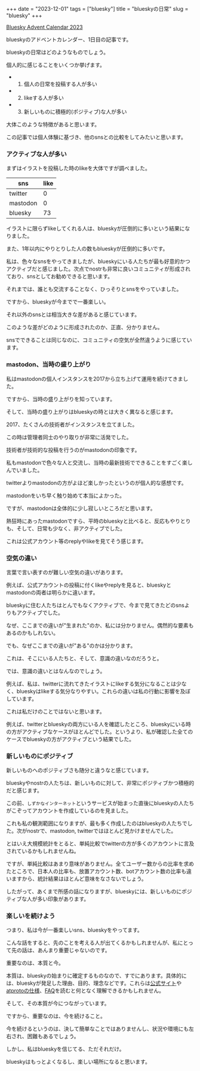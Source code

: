 +++
date = "2023-12-01"
tags = ["bluesky"]
title = "blueskyの日常"
slug = "bluesky"
+++

[Bluesky Advent Calendar 2023](https://adventar.org/calendars/9443)

blueskyのアドベントカレンダー、1日目の記事です。

blueskyの日常はどのようなものでしょう。

個人的に感じることをいくつか挙げます。

- 1. 個人の日常を投稿する人が多い

- 2. likeする人が多い

- 3. 新しいものに積極的(ポジティブ)な人が多い

大体このような特徴があると思います。

この記事では個人体験に基づき、他のsnsとの比較をしてみたいと思います。

### アクティブな人が多い

まずはイラストを投稿した時のlikeを大体ですが調べました。

|sns|like|
|---|---|
|twitter|0|
|mastodon|0|
|bluesky|73|

イラストに限らずlikeしてくれる人は、blueskyが圧倒的に多いという結果になりました。

また、1年以内にやりとりした人の数もblueskyが圧倒的に多いです。

私は、色々なsnsをやってきましたが、blueskyにいる人たちが最も好意的かつアクティブだと感じました。次点でnostrも非常に良いコミュニティが形成されており、snsとしてお勧めできると思います。

それまでは、誰とも交流することなく、ひっそりとsnsをやっていました。

ですから、blueskyが今までで一番楽しい。

それ以外のsnsとは相当大きな差があると感じています。

このような差がどのように形成されたのか、正直、分かりません。

snsでできることは同じなのに、コミュニティの空気が全然違うように感じています。

### mastodon、当時の盛り上がり

私はmastodonの個人インスタンスを2017から立ち上げて運用を続けてきました。

ですから、当時の盛り上がりを知っています。

そして、当時の盛り上がりはblueskyの時とは大きく異なると感じます。

2017、たくさんの技術者がインスタンスを立てました。

この時は管理者同士のやり取りが非常に活発でした。

技術者が技術的な投稿を行うのがmastodonの印象です。

私もmastodonで色々な人と交流し、当時の最新技術でできることをすごく楽しんでいました。

twitterよりmastodonの方がよほど楽しかったというのが個人的な感想です。

mastodonをいち早く触り始めて本当によかった。

ですが、mastodonは全体的に少し寂しいところだと思います。

熱狂時にあったmastodonですら、平時のblueskyと比べると、反応もやりとりも、そして、日常も少なく、非アクティブでした。

これは公式アカウント等のreplyやlikeを見てそう感じます。

### 空気の違い

言葉で言い表すのが難しい空気の違いがあります。

例えば、公式アカウントの投稿に付くlikeやreplyを見ると、blueskyとmastodonの両者は明らかに違います。

blueskyに住む人たちはとんでもなくアクティブで、今まで見てきたどのsnsよりもアクティブでした。

なぜ、ここまでの違いが"生まれた"のか、私には分かりません。偶然的な要素もあるのかもしれない。

でも、なぜここまでの違いが"ある"のかは分かります。

これは、そこにいる人たちと、そして、意識の違いなのだろうと。

では、意識の違いとはなんなのでしょう。

例えば、私は、twitterに流れてきたイラストにlikeする気分になることは少なく、blueskyはlikeする気分なりやすい。これらの違いは私の行動に影響を及ぼしています。

これは私だけのことではないと思います。

例えば、twitterとblueskyの両方にいる人を確認したところ、blueskyにいる時の方がアクティブなケースがほとんどでした。というより、私が確認した全てのケースでblueskyの方がアクティブという結果でした。

### 新しいものにポジティブ

新しいものへのポジティブさも随分と違うなと感じています。

blueskyやnostrの人たちは、新しいものに対して、非常にポジティブかつ積極的だと感じます。

この前、`しずかなインターネット`というサービスが始まった直後にblueskyの人たちがこぞってアカウントを作成しているのを見ました。

これも私の観測範囲になりますが、最も多く作成したのはblueskyの人たちでした。次がnostrで、mastodon, twitterではほとんど見かけませんでした。

とはいえ大規模統計をとると、単純比較でtwitterの方が多くのアカウントに言及されているかもしれませんね。

ですが、単純比較はあまり意味がありません。全てユーザー数からの比率を求めたところで、日本人の比率も、放置アカウント数、botアカウント数の比率も違いますから、統計結果はほとんど意味をなさないでしょう。

したがって、あくまで所感の話になりますが、blueskyには、新しいものにポジティブな人が多い印象があります。

### 楽しいを続けよう

つまり、私は今が一番楽しいsns、blueskyをやってます。

こんな話をすると、先のことを考える人が出てくるかもしれませんが、私にとって先の話は、あんまり重要じゃないのです。

重要なのは、本質と今。

本質は、blueskyの始まりに確定するものなので、すでにあります。具体的には、blueskyが発足した理由、目的、理念などです。これらは[公式サイト](https://atproto.com/)や[atprotoの仕様](https://atproto.com/specs/atp)、[FAQ](https://atproto.com/guides/faq)を読むと何となく理解できるかもしれません。

そして、その本質が今につながっています。

ですから、重要なのは、今を続けること。

今を続けるというのは、決して簡単なことではありませんし、状況や環境にも左右され、困難もあるでしょう。

しかし、私はblueskyを信じてる、ただそれだけ。

blueskyはもっとよくなるし、楽しい場所になると思います。

